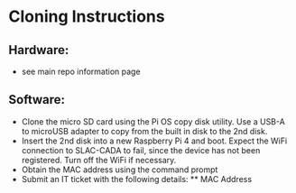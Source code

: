 # Cloning Instructions

## Hardware:  
* see main repo information page
## Software:

* Clone the micro SD card using the Pi OS copy disk utility.  Use a USB-A to microUSB adapter to copy from the built in disk to the 2nd disk.
* Insert the 2nd disk into a new Raspberry Pi 4 and boot.  Expect the WiFi connection to SLAC-CADA to fail, since the device has not been registered.  Turn off the WiFi if necessary.
* Obtain the MAC address using the command prompt
* Submit an IT ticket with the following details:
** MAC Address
  
 
